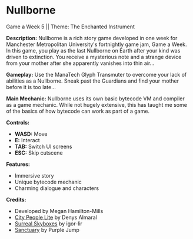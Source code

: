 # Nullborne
Game a Week 5 || Theme: The Enchanted Instrument

**Description:**
Nullborne is a rich story game developed in one week for Manchester Metropolitan University's fortnightly game jam, Game a Week. In this game, you play as the last Nullborne on Earth after your kind was driven to extinction. You receive a mysterious note and a strange device from your mother after she apparently vanishes into thin air...

**Gameplay:**
Use the ManaTech Glyph Transmuter to overcome your lack of abilities as a Nullborne. Sneak past the Guardians and find your mother before it is too late...

**Main Mechanic:**
Nullborne uses its own basic bytecode VM and compiler as a game mechanic. While not hugely extensive, this has taught me some of the basics of how bytecode can work as part of a game.

**Controls:**
- **WASD:** Move
- **E:** Interact
- **TAB:** Switch UI screens
- **ESC:** Skip cutscene 

**Features:**
- Immersive story
- Unique bytecode mechanic
- Charming dialogue and characters

**Credits:**
- Developed by Megan Hamilton-Mills
- <a href="https://assetstore.unity.com/packages/3d/characters/city-people-lite-260446">City People Lite</a> by Denys Almaral
- <a href="https://assetstore.unity.com/packages/2d/textures-materials/sky/surreal-skyboxes-254634">Surreal Skyboxes</a> by igor-lir
- <a href="https://assetstore.unity.com/packages/3d/environments/sci-fi/sanctuary-62519">Sanctuary</a> by Purple Jump
